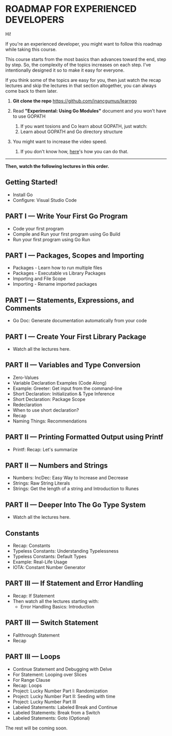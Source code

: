# ROADMAP FOR EXPERIENCED DEVELOPERS

Hi!

If you're an experienced developer, you might want to follow this roadmap while taking this course.

This course starts from the most basics than advances toward the end, step by step. So, the complexity of the topics increases on each step. I've intentionally designed it so to make it easy for everyone.

If you think some of the topics are easy for you, then just watch the recap lectures and skip the lectures in that section altogether, you can always come back to them later.

1. **Git clone the repo**
   https://github.com/inancgumus/learngo

2. Read **"Experimental: Using Go Modules"** document and you won't have to use GOPATH
    1. If you want tosions and Co learn about GOPATH, just watch:
    2. Learn about GOPATH and Go directory structure

3. You might want to increase the video speed.
    1. If you don't know how, [here](https://support.udemy.com/hc/en-us/articles/229231247-Change-the-Video-Speed)'s how you can do that.

---

**Then, watch the following lectures in this order.**

## Getting Started!
* Install Go
* Configure: Visual Studio Code

## PART I — Write Your First Go Program
* Code your first program
* Compile and Run your first program using Go Build
* Run your first program using Go Run

## PART I — Packages, Scopes and Importing
* Packages - Learn how to run multiple files
* Packages - Executable vs Library Packages
* Importing and File Scope
* Importing - Rename imported packages

## PART I — Statements, Expressions, and Comments
* Go Doc: Generate documentation automatically from your code

## PART I — Create Your First Library Package
* Watch all the lectures here.

## PART II — Variables and Type Conversion
* Zero-Values
* Variable Declaration Examples (Code Along)
* Example: Greeter: Get input from the command-line
* Short Declaration: Initialization & Type Inference
* Short Declaration: Package Scope
* Redeclaration
* When to use short declaration?
* Recap
* Naming Things: Recommendations

## PART II — Printing Formatted Output using Printf
* Printf: Recap: Let's summarize

## PART II — Numbers and Strings
* Numbers: IncDec: Easy Way to Increase and Decrease
* Strings: Raw String Literals
* Strings: Get the length of a string and Introduction to Runes

## PART II — Deeper Into The Go Type System
* Watch all the lectures here.

## Constants
* Recap: Constants
* Typeless Constants: Understanding Typelessness
* Typeless Constants: Default Types
* Example: Real-Life Usage
* IOTA: Constant Number Generator

## PART III — If Statement and Error Handling
* Recap: If Statement
* Then watch all the lectures starting with:
    * Error Handling Basics: Introduction

## PART III — Switch Statement
* Fallthrough Statement
* Recap

## PART III — Loops
* Continue Statement and Debugging with Delve
* For Statement: Looping over Slices
* For Range Clause
* Recap: Loops
* Project: Lucky Number Part I: Randomization
* Project: Lucky Number Part II: Seeding with time
* Project: Lucky Number Part III
* Labeled Statements: Labeled Break and Continue
* Labeled Statements: Break from a Switch
* Labeled Statements: Goto (Optional)

The rest will be coming soon.
